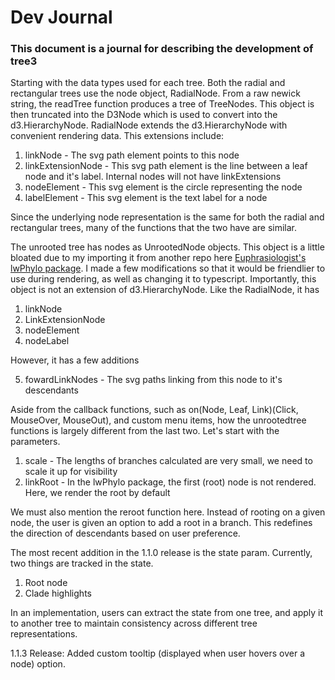 # Dev Journal
### This document is a journal for describing the development of tree3
Starting with the data types used for each tree. Both the radial and rectangular trees use 
the node object, RadialNode. From a raw newick string, the readTree function produces a 
tree of TreeNodes. This object is then truncated into the D3Node which is used to convert 
into the d3.HierarchyNode. RadialNode extends the d3.HierarchyNode with convenient rendering
data. This extensions include:

1. linkNode - The svg path element points to this node
2. linkExtensionNode - This svg path element is the line between a leaf node and it's label. Internal nodes will not have linkExtensions
3. nodeElement - This svg element is the circle representing the node
4. labelElement - This svg element is the text label for a node

Since the underlying node representation is the same for both the radial and rectangular trees,
many of the functions that the two have are similar. 

The unrooted tree has nodes as UnrootedNode objects. This object is a little bloated due to 
my importing it from another repo here [Euphrasiologist's lwPhylo package](https://github.com/Euphrasiologist/lwPhylo).
I made a few modifications so that it would be friendlier to use during rendering, as well 
as changing it to typescript. Importantly, this object is not an extension of d3.HierarchyNode.
Like the RadialNode, it has 

1. linkNode
2. LinkExtensionNode
3. nodeElement
4. nodeLabel

However, it has a few additions

5. fowardLinkNodes - The svg paths linking from this node to it's descendants

Aside from the callback functions, such as on(Node, Leaf, Link)(Click, MouseOver, MouseOut), 
and custom menu items, how the unrootedtree functions is largely different from the last two.
Let's start with the parameters. 

1. scale - The lengths of branches calculated are very small, we need to scale it up for visibility
2. linkRoot - In the lwPhylo package, the first (root) node is not rendered. Here, we render the root by default

We must also mention the reroot function here. Instead of rooting on a given node, the 
user is given an option to add a root in a branch. This redefines the direction of descendants 
based on user preference.  

The most recent addition in the 1.1.0 release is the state param. Currently, two 
things are tracked in the state. 

1. Root node
2. Clade highlights

In an implementation, users can extract the state from one tree, and apply it to
another tree to maintain consistency across different tree representations.

1.1.3 Release:
Added custom tooltip (displayed when user hovers over a node) option.
